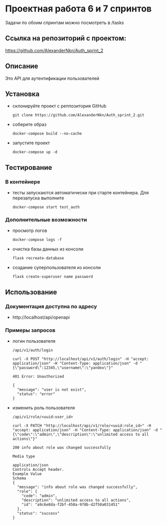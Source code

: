 # Проектная работа 6 и 7 спринтов
Задачи по обоим спринтам можно посмотреть в /tasks

## Ссылка на репозиторий с проектом:
https://github.com/AlexanderNkn/Auth_sprint_2

## Описание
Это API для аутентификации пользователей

## Установка
- склонируйте проект с реппозитория GitHub
    ```
    git clone https://github.com/AlexanderNkn/Auth_sprint_2.git
    ```
- соберите образ
    ```
    docker-compose build --no-cache
    ```
- запустите проект
    ```
    docker-compose up -d
    ```

## Тестирование
### В контейнере
- тесты запускаются автоматически при старте контейнера. Для перезапуска выполните
    ```
    docker-compose start test_auth
    ```

### Дополнительные возможности
- просмотр логов
    ```
    docker-compose logs -f
    ```
- очистка базы данных из консоли
    ```
    flask recreate-database
    ```
- создание суперпользователя из консоли
    ```
    flask create-superuser name password
    ```

## Использование
### Документация доступна по адресу
-    http://localhost/api/openapi

### Примеры запросов
- логин пользователя
    ```
    /api/v1/auth/login
    ```
    ```
    curl -X POST "http://localhost/api/v1/auth/login" -H "accept: application/json" -H "Content-Type: application/json" -d "{\"password\":12345,\"username\":\"yandex\"}"

    401	Error: Unauthorized

    {
      "message": "user is not exist",
      "status": "error"
    }
    ```
- изменить роль пользователя
    ```
    /api/v1/role/<uuid:user_id>
    ```
    ```
    curl -X PATCH "http://localhost/api/v1/role/<uuid:role_id>" -H "accept: application/json" -H "Content-Type: application/json" -d "{\"code\":\"admin\",\"description\":\"unlimited access to all actions\"}"

    200	info about role was changed successfully

    Media type
    
    application/json
    Controls Accept header.
    Example Value
    Schema
    {
      "message": "info about role was changed successfully",
      "role": {
        "code": "admin",
        "description": "unlimited access to all actions",
        "id": "a9c6e8da-f2bf-458a-978b-d2f50a031451"
      },
      "status": "success"
    }
    ```
